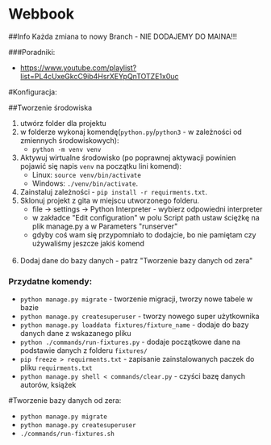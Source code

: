 # Webbook

##Info
Każda zmiana to nowy Branch - NIE DODAJEMY DO MAINA!!!

###Poradniki:
- https://www.youtube.com/playlist?list=PL4cUxeGkcC9ib4HsrXEYpQnTOTZE1x0uc

#Konfiguracja:

##Tworzenie środowiska
1. utwórz folder dla projektu
2. w folderze wykonaj komendę(`python.py`/`python3` - w zależności od zmiennych środowiskowych):
   - `python -m venv venv`
3. Aktywuj wirtualne środowisko (po poprawnej aktywacji powinien pojawić się napis `venv` na początku lini komend):
   - Linux: `source venv/bin/activate` 
   - Windows: `./venv/bin/activate`.
4. Zainstaluj zależności - `pip install -r requirments.txt`.
5. Sklonuj projekt z gita w miejscu utworzonego folderu.
   - file -> settings -> Python Interpreter - wybierz odpowiedni interpreter
   - w zakładce "Edit configuration" w polu Script path ustaw ściężkę na plik manage.py a w Parameters "runserver" <br>
   - gdyby coś wam się przypomniało to dodajcie, bo nie pamiętam czy używaliśmy jeszcze jakiś komend <br><br>
6. Dodaj dane do bazy danych - patrz "Tworzenie bazy danych od zera"

### Przydatne komendy:
- `python manage.py migrate` - tworzenie migracji, tworzy nowe tabele w bazie
- `python manage.py createsuperuser` - tworzy nowego super użytkownika
- `python manage.py loaddata fixtures/fixture_name` - dodaje do bazy danych dane z wskazanego pliku
- `python ./commands/run-fixtures.py` - dodaje początkowe dane na podstawie danych z folderu `fixtures/`
- `pip freeze > requirments.txt` - zapisanie zainstalowanych paczek do pliku `requirments.txt` 
- `python manage.py shell < commands/clear.py` - czyści bazę danych autorów, książek 

#Tworzenie bazy danych od zera:
- `python manage.py migrate`
- `python manage.py createsuperuser`
- `./commands/run-fixtures.sh`